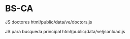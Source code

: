 BS-CA
=====
JS doctores
html/public/data/ve/doctors.js


JS para busqueda principal
html/public/data/ve/jsonload.js
